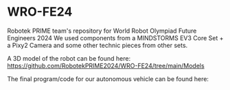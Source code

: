 # WRO-FE24
Robotek PRIME team's repository for World Robot Olympiad Future Engineers 2024
We used components from a MINDSTORMS EV3 Core Set + a Pixy2 Camera and some other technic pieces from other sets.

A 3D model of the robot can be found here: https://github.com/RobotekPRIME2024/WRO-FE24/tree/main/Models

The final program/code for our autonomous vehicle can be found here:
